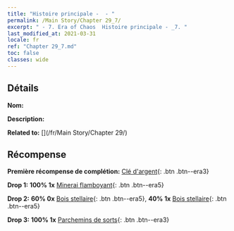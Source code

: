 ```yaml
---
title: "Histoire principale -  - "
permalink: /Main Story/Chapter 29_7/
excerpt: " - 7. Era of Chaos  Histoire principale - _7. "
last_modified_at: 2021-03-31
locale: fr
ref: "Chapter 29_7.md"
toc: false
classes: wide
---
```


## Détails

 **Nom:** 

 **Description:** 

 **Related to:** [](/fr/Main Story/Chapter 29/)

## Récompense

 **Première récompense de complétion:** [Clé d'argent](/fr/Items/con_693/){: .btn .btn--era3}

 **Drop 1:** **100% 1x** [Minerai flamboyant](/fr/Items/mat_96/){: .btn .btn--era5}

 **Drop 2:** **60% 0x** [Bois stellaire](/fr/Items/mat_90/){: .btn .btn--era5}, **40% 1x** [Bois stellaire](/fr/Items/mat_90/){: .btn .btn--era5}

 **Drop 3:** **100% 1x** [Parchemins de sorts](/fr/Items/con_694/){: .btn .btn--era3}

